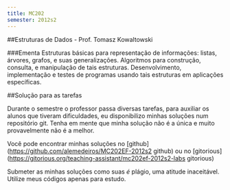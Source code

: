 ```yaml
---
title: MC202
semester: 2012s2
---
```


##Estruturas de Dados - Prof. Tomasz Kowaltowski

###Ementa
Estruturas básicas para representação de informações: listas, árvores, grafos, e
suas generalizações. Algoritmos para construção, consulta, e manipulação de tais
estruturas. Desenvolvimento, implementação e testes de programas usando tais
estruturas em aplicações específicas.

##Solução para as tarefas

Durante o semestre o professor passa diversas tarefas, para
auxiliar os alunos que tiveram dificuldades, eu disponibilizo
minhas soluções num repositório git. Tenha em mente que minha
solução não é a única e muito provavelmente não é a melhor.

Você pode encontrar minhas soluções no
[github](https://github.com/alemedeiros/MC202EF-2012s2 github) ou no
[gitorious](https://gitorious.org/teaching-assistant/mc202ef-2012s2-labs
gitorious)

Submeter as minhas soluções como suas _é_ plágio, uma atitude inaceitável.
Utilize meus códigos apenas para estudo.
